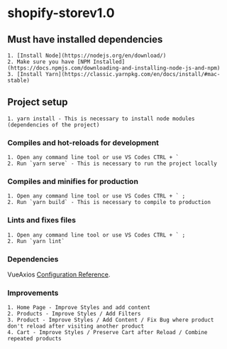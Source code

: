 # shopify-storev1.0

## Must have installed dependencies
```
1. [Install Node](https://nodejs.org/en/download/)
2. Make sure you have [NPM Installed](https://docs.npmjs.com/downloading-and-installing-node-js-and-npm)
3. [Install Yarn](https://classic.yarnpkg.com/en/docs/install/#mac-stable)
```

## Project setup
```
1. yarn install - This is necessary to install node modules (dependencies of the project)
```

### Compiles and hot-reloads for development
```
1. Open any command line tool or use VS Codes CTRL + ` 
2. Run `yarn serve` - This is necessary to run the project locally
```

### Compiles and minifies for production
```
1. Open any command line tool or use VS Codes CTRL + ` ;
2. Run `yarn build` - This is necessary to compile to production
```

### Lints and fixes files
```
1. Open any command line tool or use VS Codes CTRL + ` ;
2. Run `yarn lint`
```

### Dependencies
VueAxios [Configuration Reference](https://www.npmjs.com/package/vue-axios).

### Improvements
```
1. Home Page - Improve Styles and add content
2. Products - Improve Styles / Add Filters
3. Product - Improve Styles / Add Content / Fix Bug where product don't reload after visiting another product
4. Cart - Improve Styles / Preserve Cart after Reload / Combine repeated products
```